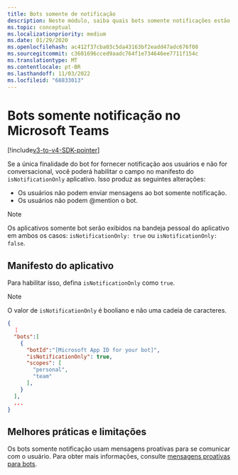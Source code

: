 ```yaml
---
title: Bots somente de notificação
description: Neste módulo, saiba quais bots somente notificações estão no Microsoft Teams, manifesto de aplicativo e suas melhores práticas e limitações
ms.topic: conceptual
ms.localizationpriority: medium
ms.date: 01/29/2020
ms.openlocfilehash: ac412f37cba03c5da43163bf2eadd47adc676f08
ms.sourcegitcommit: c3601696cced9aadc764f1e734646ee7711f154c
ms.translationtype: MT
ms.contentlocale: pt-BR
ms.lasthandoff: 11/03/2022
ms.locfileid: "68833013"
---
```

# <a name="notification-only-bots-in-microsoft-teams"></a>Bots somente notificação no Microsoft Teams

[!include[v3-to-v4-SDK-pointer](~/includes/v3-to-v4-pointer-bots.md)]

Se a única finalidade do bot for fornecer notificação aos usuários e não for conversacional, você poderá habilitar o campo no manifesto do `isNotificationOnly` aplicativo. Isso produz as seguintes alterações:

* Os usuários não podem enviar mensagens ao bot somente notificação.
* Os usuários não podem @mention o bot.

> [!NOTE]
> Os aplicativos somente bot serão exibidos na bandeja pessoal do aplicativo em ambos os casos: `isNotificationOnly: true` ou `isNotificationOnly: false`.

## <a name="app-manifest"></a>Manifesto do aplicativo

Para habilitar isso, defina `isNotificationOnly` como `true`.

> [!NOTE]
> O valor de `isNotificationOnly` é booliano e não uma cadeia de caracteres.

```json
{
  ⋮
  "bots":[
    {
      "botId":"[Microsoft App ID for your bot]",
      "isNotificationOnly": true,
      "scopes": [
        "personal",
        "team"
      ],
    }
  ],
  ...
}
```

## <a name="best-practices-and-limitations"></a>Melhores práticas e limitações

Os bots somente notificação usam mensagens proativas para se comunicar com o usuário. Para obter mais informações, consulte [mensagens proativas para bots](~/resources/bot-v3/bot-conversations/bots-conv-proactive.md).
